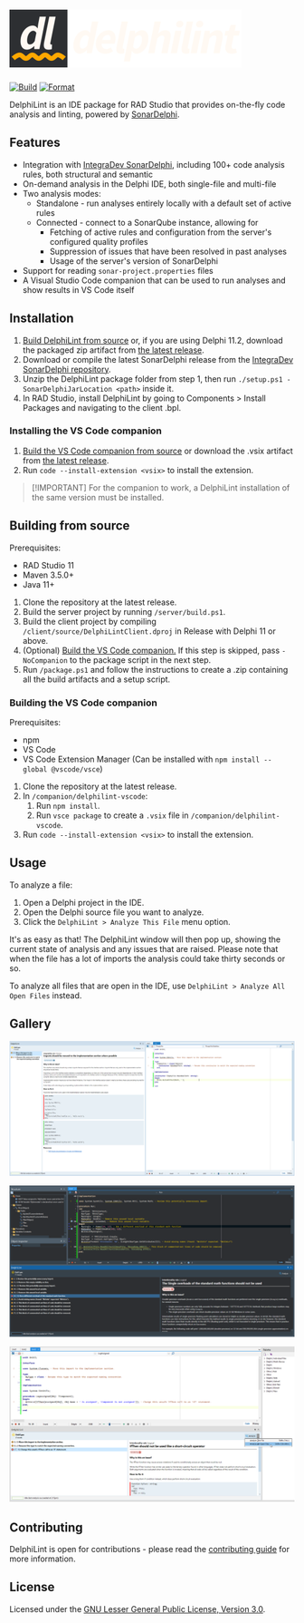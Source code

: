 <h1 id="delphilint">
  <picture>
    <source media="(prefers-color-scheme: dark)" srcset="docs/images/delphilint-title-dark.png">
    <source media="(prefers-color-scheme: light)" srcset="docs/images/delphilint-title-light.png">
    <img alt="DelphiLint" src="docs/images/delphilint-title-dark.png"/>
  </picture>
</h1>

[![Build](https://github.com/integrated-application-development/delphilint/actions/workflows/build.yml/badge.svg)](https://github.com/integrated-application-development/delphilint/actions/workflows/build.yml) [![Format](https://github.com/integrated-application-development/delphilint/actions/workflows/format.yml/badge.svg)](https://github.com/integrated-application-development/delphilint/actions/workflows/format.yml)

DelphiLint is an IDE package for RAD Studio that provides on-the-fly code analysis and linting, powered by
[SonarDelphi](https://github.com/integrated-application-development/sonar-delphi).

## Features

* Integration with [IntegraDev SonarDelphi](https://github.com/integrated-application-development/sonar-delphi),
  including 100+ code analysis rules, both structural and semantic
* On-demand analysis in the Delphi IDE, both single-file and multi-file
* Two analysis modes:
   * Standalone - run analyses entirely locally with a default set of active rules
   * Connected - connect to a SonarQube instance, allowing for
      * Fetching of active rules and configuration from the server's configured quality profiles
      * Suppression of issues that have been resolved in past analyses
      * Usage of the server's version of SonarDelphi
* Support for reading `sonar-project.properties` files
* A Visual Studio Code companion that can be used to run analyses and show results in VS Code itself

## Installation

1. [Build DelphiLint from source](#building-from-source) or, if you are using Delphi 11.2, download the packaged zip
   artifact from [the latest release](https://github.com/integrated-application-development/delphilint/releases/latest).
2. Download or compile the latest SonarDelphi release from the [IntegraDev SonarDelphi repository](https://github.com/integrated-application-development/sonar-delphi).
3. Unzip the DelphiLint package folder from step 1, then run `./setup.ps1 -SonarDelphiJarLocation <path>` inside it.
4. In RAD Studio, install DelphiLint by going to Components > Install Packages and navigating to the client .bpl.

### Installing the VS Code companion

1. [Build the VS Code companion from source](#building-the-vs-code-companion) or download the .vsix artifact from
   [the latest release](https://github.com/integrated-application-development/delphilint/releases/latest).
2. Run `code --install-extension <vsix>` to install the extension.

> [!IMPORTANT] For the companion to work, a DelphiLint installation of the same version must be installed.

## Building from source

Prerequisites:

* RAD Studio 11
* Maven 3.5.0+
* Java 11+

1. Clone the repository at the latest release.
2. Build the server project by running `/server/build.ps1`.
3. Build the client project by compiling `/client/source/DelphiLintClient.dproj` in Release with Delphi 11 or above.
4. (Optional) [Build the VS Code companion.](#building-the-vs-code-companion) If this step is skipped, pass
   `-NoCompanion` to the package script in the next step.
5. Run `/package.ps1` and follow the instructions to create a .zip containing all the build artifacts and a setup script.

### Building the VS Code companion

Prerequisites:

* npm
* VS Code
* VS Code Extension Manager (Can be installed with `npm install --global @vscode/vsce`)

1. Clone the repository at the latest release.
2. In `/companion/delphilint-vscode`:
   1. Run `npm install`.
   2. Run `vsce package` to create a `.vsix` file in `/companion/delphilint-vscode`.
3. Run `code --install-extension <vsix>` to install the extension.

## Usage

To analyze a file:

1. Open a Delphi project in the IDE.
2. Open the Delphi source file you want to analyze.
3. Click the `DelphiLint > Analyze This File` menu option.

It's as easy as that! The DelphiLint window will then pop up, showing the current state of analysis and any issues
that are raised. Please note that when the file has a lot of imports the analysis could take thirty seconds or so.

To analyze all files that are open in the IDE, use `DelphiLint > Analyze All Open Files` instead.

## Gallery

![A screenshot of the DelphiLint window displaying the description for the "Imports should be moved to the implementation section" rule, and corresponding issues inline in the code](docs/images/gallery-code-view-light.png)

![A screenshot of the DelphiLint window displaying the description for the "Single overloads of the standard math functions should not be used" rule, and corresponding issues inline in the code](docs/images/gallery-code-view.png)

![A screenshot of the DelphiLint window displaying the description for the "IfThen should not be used like a short-circuit operator" rule, and corresponding issues inline in the code](docs/images/gallery-code-view-mountain-mist.png)

## Contributing

DelphiLint is open for contributions - please read the [contributing guide](docs/CONTRIBUTING.md) for more information.

## License

Licensed under the [GNU Lesser General Public License, Version 3.0](http://www.gnu.org/licenses/lgpl.txt).

